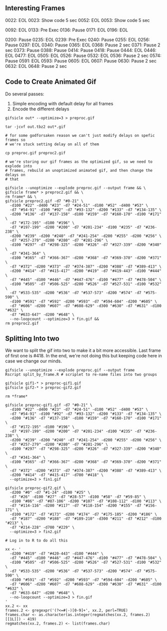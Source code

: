 ## Interesting Frames

0022: EOL
0023: Show code 5 sec
0052: EOL
0053: Show code 5 sec

0092: EOL
0133: Pre Exec
0136: Pause
0171: EOL
0196: EOL

0200: Pause
0235: EOL
0239: Pre Exec
0240: Pause
0255: EOL
0256: Pause
0297: EOL
0340: Pause
0365: EOL
0368: Pause 2 sec
0371: Pause 2 sec
0373: Pause
0388: Pause
0414: Pause
0418: Pause
0444: EOL
0446: EOL
0477: EOL
0505: EOL
0526: Pause
0532: EOL
0536: Pause 2 sec
0574: Pause
0591: EOL
0593: Pause
0605: EOL
0607: Pause
0630: Pause 2 sec
0632: EOL
0648: Pause 2 sec

## Code to Create Animated Gif

Do several passes:

1. Simple encoding with default delay for all frames
2. Encode the different delays

```
gifsicle out* --optimize=3 > preproc.gif

tar -jcvf out.tbz2 out*.gif

# for some godforsaken reason we can't just modify delays on spefic frames so
# we're stuck setting delay on all of them

cp preproc.gif preproc2.gif

# we're storing our gif frames as the optimized gif, so we need to explode into
# frames, rebuild an unoptimized animated gif, and then change the delays on
# that

gifsicle --unoptimize --explode preproc.gif --output frame && \
gifsicle frame* > preproc2.gif && \
rm frame* && \
gifsicle preproc2.gif -d7 "#0-21" \
  -d100 "#22" -d400 "#23" -d7 "#24-51" -d100 "#52" -d400 "#53" \
  -d7 "#54-91" -d100 "#92" -d7 "#93-132" -d200 "#133" -d7 "#134-135" \
  -d200 "#136" -d7 "#137-158" -d100 "#159" -d7 "#160-170" -d100 "#171" \
  -d7 "#172-195" -d100 "#196" \
  -d7 "#197-199" -d200 "#200" -d7 "#201-234" -d100 "#235" -d7 "#236-238" \
  -d200 "#239" -d200 "#240" -d7 "#241-254" -d200 "#255" -d200 "#256" \
  -d7 "#257-279" -d200 "#280" -d7 "#281-296" \
  -d100 "#297" -d7 "#298-325" -d200 "#326" -d7 "#327-339" -d200 "#340" \
  -d7 "#341-364" \
  -d100 "#365" -d7 "#366-367" -d200 "#368" -d7 "#369-370" -d200 "#371" \
  -d7 "#372" -d200 "#373" -d7 "#374-387" -d200 "#388" -d7 "#389-413" \
  -d200 "#414" -d7 "#415-417" -d200 "#419" -d7 "#419-443" -d100 "#444" \
  -d7 "#445" -d100 "#446" -d7 "#447-476" -d100 "#477" -d7 "#478-504" \
  -d100 "#505" -d7 "#506-525" -d200 "#526" -d7 "#527-531" -d100 "#532" \
  -d7 "#533-535" -d200 "#536" -d7 "#537-573" -d200 "#574" -d7 "#575-590" \
  -d100 "#591" -d7 "#592" -d200 "#593" -d7 "#594-604" -d200 "#605" \
  -d7 "#606" -d200 "#607" -d7 "#608-629" -d300 "#630" -d7 "#631" -d100 "#632" \
  -d7 "#633-647" -d200 "#648" \
  --no-loopcount --optimize=3 > fin.gif &&
rm preproc2.gif
```

## Splitting Into two

We want to split the gif into two to make it a bit more accessible.  Last frame
of first one is #418.  In the end, we're not doing this but keeping code here in
case we change our minds.

```
gifsicle --unoptimize --explode preproc.gif --output frame
Rscript split_by_frame.R # scriplet to re-name files into two groups

gifsicle gif1-* > preproc-gif1.gif
gifsicle gif2-* > preproc-gif2.gif

rm *frame*

gifsicle preproc-gif1.gif -d7 "#0-21" \
  -d100 "#22" -d400 "#23" -d7 "#24-51" -d100 "#52" -d400 "#53" \
  -d7 "#54-91" -d100 "#92" -d7 "#93-132" -d200 "#133" -d7 "#134-135" \
  -d200 "#136" -d7 "#137-158" -d100 "#159" -d7 "#160-170" -d100 "#171" \
  -d7 "#172-195" -d100 "#196" \
  -d7 "#197-199" -d200 "#200" -d7 "#201-234" -d100 "#235" -d7 "#236-238" \
  -d200 "#239" -d200 "#240" -d7 "#241-254" -d200 "#255" -d200 "#256" \
  -d7 "#257-279" -d200 "#280" -d7 "#281-296" \
  -d100 "#297" -d7 "#298-325" -d200 "#326" -d7 "#327-339" -d200 "#340" \
  -d7 "#341-364" \
  -d100 "#365" -d7 "#366-367" -d200 "#368" -d7 "#369-370" -d200 "#371" \
  -d7 "#372" -d200 "#373" -d7 "#374-387" -d200 "#388" -d7 "#389-413" \
  -d200 "#414" -d7 "#415-417" -d700 "#418" \
  --optimize=3 > fin1.gif

gifsicle preproc-gif2.gif \
  -d200 "#0" -d7 "#1-24" -d100 "#25" \
  -d7 "#26" -d100 "#27" -d7 "#28-57" -d100 "#58" -d7 "#59-85" \
  -d100 "#86" -d7 "#87-106" -d200 "#107" -d7 "#108-112" -d100 "#113" \
  -d7 "#114-116" -d200 "#117" -d7 "#118-154" -d200 "#155" -d7 "#156-171" \
  -d100 "#172" -d7 "#173" -d200 "#174" -d7 "#175-185" -d200 "#186" \
  -d7 "#187" -d200 "#188" -d7 "#189-210" -d300 "#211" -d7 "#212" -d100 "#213" \
  -d7 "#214-228" -d700 "#229" \
  --optimize=3 > fin2.gif

# Log in to R to do all this

xx <- '
  -d200 "#419" -d7 "#420-443" -d100 "#444" \
  -d7 "#445" -d100 "#446" -d7 "#447-476" -d100 "#477" -d7 "#478-504" \
  -d100 "#505" -d7 "#506-525" -d200 "#526" -d7 "#527-531" -d100 "#532" \
  -d7 "#533-535" -d200 "#536" -d7 "#537-573" -d200 "#574" -d7 "#575-590" \
  -d100 "#591" -d7 "#592" -d200 "#593" -d7 "#594-604" -d200 "#605" \
  -d7 "#606" -d200 "#607" -d7 "#608-629" -d300 "#630" -d7 "#631" -d100 "#632" \
  -d7 "#633-647" -d200 "#648" \
  --no-loopcount --optimize=3 > fin.gif
'
xx.2 <- xx
frames.2 <- gregexpr('(?<=#|-)[0-9]+', xx.2, perl=TRUE)
frames.char <- as.character(as.integer(regmatches(xx.2, frames.2)[[1L]]) - 419)
regmatches(xx.2, frames.2) <- list(frames.char)



